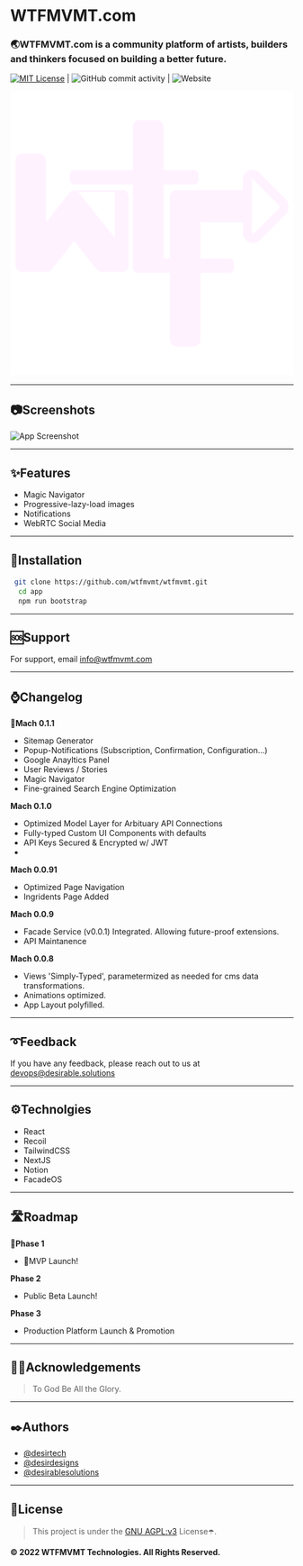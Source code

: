 
# WTFMVMT.com

### 🌏WTFMVMT.com is a community platform of artists, builders and thinkers focused on building a better future.

 [![MIT License](https://img.shields.io/badge/License-MIT-purple.svg)](https://choosealicense.com/licenses/mit/) | ![GitHub commit activity](https://img.shields.io/github/commit-activity/w/wtfmvmt/wtfmvmt?color=purple&label=activity&logo=github&logoColor=yellow&style=plastic) | ![Website](https://img.shields.io/website?down_color=red&down_message=fuck%21&label=status&logo=git&logoColor=yellow&up_message=systems%20online&url=https%3A%2F%2Fwtfmvmt.com)

<img src="./docs/logo.png" />

---

## 📷Screenshots

![App Screenshot](https://via.placeholder.com/468x300?text=App+Screenshot+Here)

---

## ✨Features

* Magic Navigator 
* Progressive-lazy-load images
* Notifications
* WebRTC Social Media
---


## 🔨Installation


```bash
 git clone https://github.com/wtfmvmt/wtfmvmt.git
  cd app
  npm run bootstrap
```

---
    
## 🆘Support

For support, email info@wtfmvmt.com

---

## ⌚Changelog

**🎉Mach 0.1.1**
* Sitemap Generator
* Popup-Notifications (Subscription, Confirmation, Configuration...)
* Google Anayltics Panel
* User Reviews / Stories
* Magic Navigator
* Fine-grained Search Engine Optimization


**Mach 0.1.0**
* Optimized Model Layer for Arbituary API Connections
* Fully-typed Custom UI Components with defaults
* API Keys Secured & Encrypted w/ JWT 
* 

**Mach 0.0.91**
* Optimized Page Navigation
* Ingridents Page Added


**Mach 0.0.9**
* Facade Service (v0.0.1) Integrated. Allowing future-proof extensions.
* API Maintanence 


**Mach 0.0.8**
* Views 'Simply-Typed', parametermized as needed for cms data transformations. 
* Animations optimized. 
* App Layout polyfilled. 

---

## ➰Feedback

If you have any feedback, please reach out to us at devops@desirable.solutions

---

## ⚙️Technolgies
* React
* Recoil
* TailwindCSS
* NextJS
* Notion
* FacadeOS 
  
---

## 🛣️Roadmap

📍**Phase 1**  
* 🎉MVP Launch!
  
**Phase 2**
* Public Beta Launch! 

**Phase 3**
* Production Platform Launch & Promotion 

---

## 🙏🏿Acknowledgements

 > To God Be All the Glory. 

---

## ✒️Authors

* [@desirtech](https://www.github.com/desirtech)
* [@desirdesigns](https://www.github.com/desirdesigns)
* [@desirablesolutions](https://www.github.com/desirablesolutions)

---
## 📜License

> This project is under the [GNU AGPL:v3](https://choosealicense.com/licenses/agpl-3.0/) License☂️. 

**©️ 2022 WTFMVMT Technologies. All Rights Reserved.**

